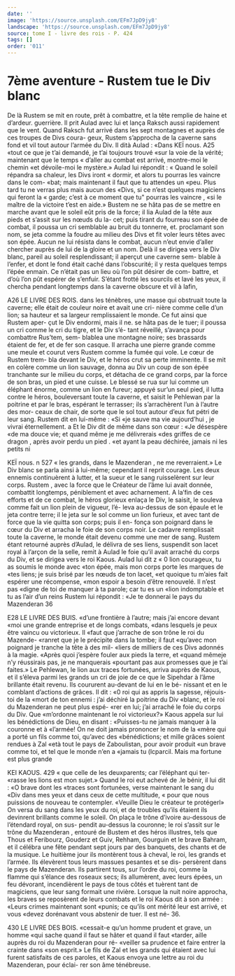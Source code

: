 ```yaml
---
date: ''
image: 'https://source.unsplash.com/EFm7JpD9jy8'
landscape: 'https://source.unsplash.com/EFm7JpD9jy8'
source: tome I - livre des rois - P. 424
tags: []
order: '011'
---
```


# 7ème aventure - Rustem tue le Div blanc

De là Rustem se mit en route, prêt à combattre,
et la tête remplie de haine et d’ardeur. guerrière. Il
prit Aulad avec lui et lança Raksch aussi rapidement que le vent. Quand Raksch fut arrivé dans les sept montagnes et auprès de ces troupes de Divs coura- geux, Rustem s’approcha de la caverne sans fond et vil tout autour l’armée du Div. Il dità Aulad : «Dans
KEÏ nous. A25 «tout ce que je t’ai demandé, je t’ai toujours trouvé
«sur la voie de la vérité; maintenant que le temps
« d’aller au combat est arrivé, montre-moi le chemin
«et dévoile-moi le mystère.» Aulad lui répondit :
« Quand le soleil répandra sa chaleur, les Divs iront
« dormir, et alors tu pourras les vaincre dans le com- «bat; mais maintenant il faut que tu attendes un «peu. Plus tard tu ne verras plus mais aucun des «Divs, si ce n’est quelques magiciens qui feront la
« garde; c’est à ce moment que tu" pourras les vaincre , «si le maître de la victoire t’est en aide.»
Bustem ne se hâta pas de se mettre en marche avant que le soleil eût pris de la force; il lia Aulad de la tête aux pieds et s’assit sur les nœuds du la-
cet; puis tirant du fourreau son épée de combat, il poussa un cri semblable au bruit du tonnerre, et. proclamant son nom, se jeta comme la foudre au milieu des Divs et fit voler leurs têtes avec son épée. Aucun ne lui résista dans le combat, aucun n’eut
envie d’aller chercher auprès de lui de la gloire et
un nom. Delà il se dirigea vers le Div blanc, pareil au soleil resplendissant; il aperçut une caverne sem- blable à l’enfer, et dont le fond était caché dans
l’obscurité; il y resta quelques temps l’épée enmain.
Ce n’était pas un lieu où l’on pût désirer de com-
battre, et d’où l’on pût espérer de s’enfuir. S’étant
frotté les sourcils et lavé les yeux, il chercha pendant longtemps dans la caverne obscure et vil à lafin,

A26 LE LIVRE DES ROIS.
dans les ténèbres, une masse qui obstruait toute la caverne; elle était de couleur noire et avait une cri- nière comme celle d’un lion; sa hauteur et sa largeur remplissaient le monde. Ce fut ainsi que Rustem aper- çut le Div endormi, mais il ne. se hâta pas de le tuer;
il poussa un cri comme le cri du tigre, et le Div s’é-
tant réveillé, s’avança pour combattre Rus’tem, sem-
blablea une montagne noire; ses brassards étaient de fer, et de fer son casque. Il arracha une pierre grande comme une meule et courut vers Rustem
comme la fumée qui vole. Le cœur de Rustem trem- bla devant le Div, et le héros crut sa perte imminente. Il se mit en colère comme un lion sauvage, donna au Div un coup de son épée tranchante sur le milieu du corps, et détacha de ce grand corps, par la force de son bras, un pied et une cuisse. Le blessé se rua sur lui comme un éléphant énorme, comme un lion
en fureur; appuyé sur’un seul pied, il lutta contre
le héros, bouleversant toute la caverne, et saisit le Pehlewan par la poitrine et par le bras, espérant le terrasser; ils s’arrachèrent l’un à l’autre des mor-
ceaux de chair, de sorte que le sol tout autour d’eux fut pétri de leur sang. Rustem dit en lui-même : «Si «je sauve ma vie aujourd’hui , je vivrai éternellement. a
Et le Div dit de même dans son cœur : «Je désespère
«de ma douce vie; et quand même je me délivrerais «des griffes de ce dragon , après avoir perdu un pied .
«et ayant la peau déchirée, jamais ni les petits ni

KEÏ nous. n 527 « les grands, dans le Mazenderan , ne me reverraient.»
Le Div blanc se parla ainsi à lui-même; cependant
il reprit courage. Les deux ennemis continuèrent à
lutter, et la sueur et le sang ruisselèrent sur leur corps. Rustem , avec la force que le Créateur de l’âme
lui avait donnée, combattit longtemps, péniblement
et avec acharnement. A la’fin de ces efforts et de ce combat, le héros glorieux enlaça le Div, le saisit,
le souleva comme fait un lion plein de vigueur, l’é-
leva au-dessus de son épaule et le jeta contre terre;
il le jeta sur le sol comme un lion furieux, et avec tant de force que la vie quitta son corps; puis il en- fonça son poignard dans le cœur du Div et arracha
le foie de son corps noir. Le cadavre remplissait toute la caverne, le monde était devenu comme une mer de sang.
Rustem étant retourné auprès d’Aulad, le délivra
de ses liens, suspendit son lacet royal à l’arçon de la selle, remit à Aulad le foie qu’il avait arraché du corps
du Div, et se dirigea vers le roi Kaous. Aulad lui dit z « 0 lion courageux, tu as soumis le monde avec «ton épée, mais mon corps porte les marques de
«tes liens; je suis brisé par les nœuds de ton lacet,
«et quoique tu m’aies fait espérer une récompense,
«mon espoir a besoin d’être renouvelé. Il n’est pas
«digne de toi de manquer à ta parole; car tu es un «lion indomptable et tu as l’air d’un reins Rustem
lui répondit : «Je te donnerai le pays du Mazenderan 36

E28 LE LIVRE DES BUIS. «d’une frontière à l’autre; mais j’ai encore devant
«moi une grande entreprise et de longs combats, «dans lesquels je peux être vaincu ou victorieux. Il «faut que j’arrache de son trône le roi du Mazende- «ranret que je le précipite dans la tombe; il faut «qu’avec mon poignard je tranche la tête à des mil-
«liers de milliers de ces Divs adonnés à la magie. «Après quoi j’espère fouler aux pieds la terre, et «quand mêmeje n’y réussirais pas, je ne manquerais «pourtant pas aux promesses que je t’ai faites.»
Le Pehlewan, le lion aux traces fortunées, arriva auprès de Kaous, et il s’éleva parmi les grands un
cri de joie de ce que le Sipehdar à l’âme brillante était revenu. Ils coururent au-devant de lui en le bé- nissant et en le comblant d’actions de grâces. Il dit :
«0 roi qui as appris la sagesse, réjouis-toi de la «mort de ton ennemi : j’ai déchiré la poitrine du Div
«blanc, et le roi du Mazenderan ne peut plus espé- «rer en lui; j’ai arraché le foie du corps du Div. Que «m’ordonne maintenant le roi victorieux?» Kaous appela sur lui les bénédictions de Dieu, en disant : «Puisses-tu ne jamais manquer à la couronne et à «l’armée! On ne doit jamais prononcer le nom de la «mère qui a porté un fils comme toi, qu’avec des «bénédictions; et mille grâces soient rendues à Zal
«età tout le pays de Zaboulistan, pour avoir produit «un brave comme toi, et tel que le monde n’en a «jamais tu (lcparcil. Mais ma fortune est plus grande

KEI KAOUS. 429 « que celle de les deuxparents; car l’éléphant qui ter-
«rasse les lions est mon sujet.» Quand le roi eut achevé de .le bénir, il lui dit : «O brave dont les «traces sont fortunées, verse maintenant le sang du «Div dans mes yeux et dans ceux de cette multitude, « pour que nous puissions de nouveau te contempler. «Veuille Dieu le créateur te protégerl» On versa du
sang dans les yeux du roi, et de troubles qu’ils étaient
ils devinrent brillants comme le soleil. On plaça le trône d’ivoire au-dessous de l’étendard royal, on sus-
pendit au-dessus la couronne; le roi s’assit sur le trône du Mazenderan , entouré de Bustem et des héros
illustres, tels que Thous et Feribourz, Gouderz et Guiv, Rehham, Gourguin et le brave Bahram, et il célébra une fête pendant sept jours par des banquets,
des chants et de la musique. Le huitième jour ils montèrent tous à cheval, le roi, les grands et l’armée.
Ils élevèrent tous leurs massues pesantes et se dis- persèrent dans le pays de Mazenderan. Ils partirent tous, sur l’ordre du roi, comme la flamme qui s’élance
des roseaux secs; ils allumèrent, avec leurs épées,
un feu dévorant, incendièrent le pays de tous côtés
et tuèrent tant de magiciens, que leur sang formait une rivière. Lorsque la nuit noire approcha, les braves se reposèrent de leurs combats et le roi Kaous dit à son armée : «Leurs crimes maintenant sont «punis; ce qu’ils ont mérité leur est arrivé, et vous
«devez dorénavant vous abstenir de tuer. Il est né- 36.

430 LE LIVRE DES BOIS.
«cessait-e qu’un homme prudent et grave, un homme
«qui sache quand il faut se hâter et quand il faut «tarder, aille auprès du roi du Mazenderan pour ré- «veiller sa prudence et faire entrer la crainte dans «son esprit.» Le fils de Zal et les grands qui étaient
avec lui furent satisfaits de ces paroles, et Kaous envoya une lettre au roi du Mazenderan, pour éclai- rer son âme ténébreuse.
